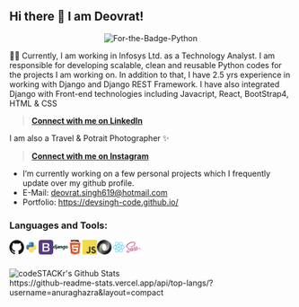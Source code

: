 ## Hi there 👋 I am Deovrat!
</p>
<p align="center">
 <img alt="For-the-Badge-Python" src="https://media-exp1.licdn.com/dms/image/C5616AQG3e0dKqtw8yw/profile-displaybackgroundimage-shrink_350_1400/0?e=1601510400&v=beta&t=MCFG48U3sq6vK2S0lH-lsw5fSRFJGNNqmcVqFIq2KmU">

  
 
</p>


👨‍🎓 Currently, I am working in Infosys Ltd. as a Technology Analyst. I am responsible for developing scalable, clean and reusable Python codes for the projects I am working on. In addition to that, I have 2.5 yrs experience in working with Django and Django REST Framework.
I have also integrated Django with Front-end technologies including Javacript, React, BootStrap4, HTML & CSS




>  [ **Connect with me on LinkedIn**](https://www.linkedin.com/in/deovrat-singh-8abb69102/)
 
 
 
 

 I am also a Travel & Potrait Photographer ✨
 
 >  [ **Connect with me on Instagram**](https://www.instagram.com/traveller_with_canon/)
 
 
 
- I’m currently working on a few personal projects which I frequently update over my github profile.
- E-Mail: deovrat.singh619@hotmail.com
- Portfolio: https://devsingh-code.github.io/

### Languages and Tools:


<img align="left" alt="GitHub" width="26px" src="https://raw.githubusercontent.com/github/explore/78df643247d429f6cc873026c0622819ad797942/topics/github/github.png" />
<img align="left" alt="Python" width="26px" src="https://raw.githubusercontent.com/github/explore/80688e429a7d4ef2fca1e82350fe8e3517d3494d/topics/python/python.png" />
<img align="left" alt="Python" width="26px" src="https://raw.githubusercontent.com/github/explore/80688e429a7d4ef2fca1e82350fe8e3517d3494d/topics/bootstrap/bootstrap.png" />
<img align="left" alt="Python" width="26px" src="https://raw.githubusercontent.com/github/explore/80688e429a7d4ef2fca1e82350fe8e3517d3494d/topics/django/django.png" />
<img align="left" alt="Python" width="26px" src="https://raw.githubusercontent.com/github/explore/80688e429a7d4ef2fca1e82350fe8e3517d3494d/topics/html/html.png" />
<img align="left" alt="Python" width="26px" src="https://raw.githubusercontent.com/github/explore/80688e429a7d4ef2fca1e82350fe8e3517d3494d/topics/javascript/javascript.png" />
<img align="left" alt="Python" width="26px" src="https://raw.githubusercontent.com/github/explore/80688e429a7d4ef2fca1e82350fe8e3517d3494d/topics/json/json.png" />
<img align="left" alt="Python" width="26px" src="https://raw.githubusercontent.com/github/explore/80688e429a7d4ef2fca1e82350fe8e3517d3494d/topics/react/react.png" />

<img align="left" alt="Python" width="26px" src="https://raw.githubusercontent.com/github/explore/80688e429a7d4ef2fca1e82350fe8e3517d3494d/topics/sass/sass.png" />


<br />

<br />
<br />

<img align="left" alt="codeSTACKr's Github Stats" src="https://github-readme-stats.vercel.app/api?username=devsingh-code&show_icons=true&hide_border=false&theme=tokyonight&hide=contribs,issues,prs" />

<br/>
https://github-readme-stats.vercel.app/api/top-langs/?username=anuraghazra&layout=compact



